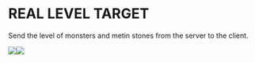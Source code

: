 # REAL LEVEL TARGET
 Send the level of monsters and metin stones from the server to the client.

<img src="https://i.imgur.com/EN25329.png)"><img src="https://i.imgur.com/EN25329.png)">
